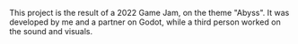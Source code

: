 This project is the result of a 2022 Game Jam, on the theme "Abyss". It was developed by me and a partner on Godot, while a third person worked on the sound and visuals.
